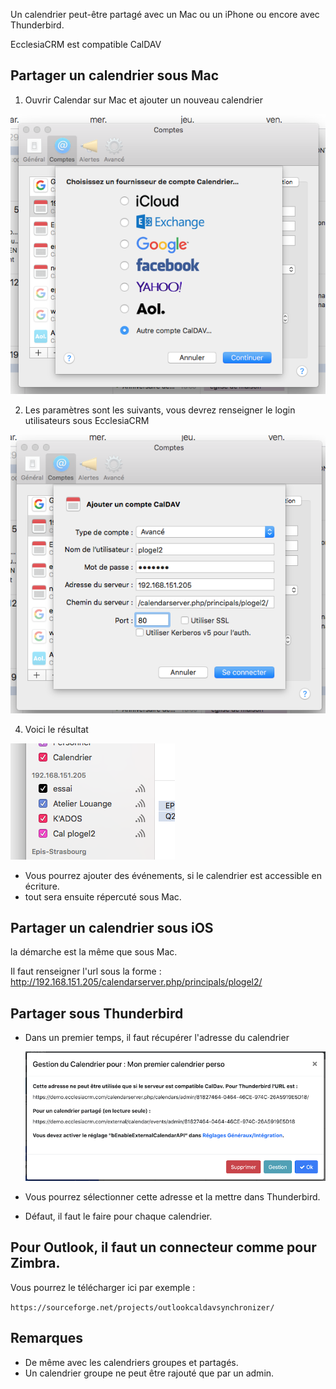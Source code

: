 Un calendrier peut-être partagé avec un Mac ou un iPhone ou encore avec Thunderbird.

EcclesiaCRM est compatible CalDAV

## Partager un calendrier sous Mac

1. Ouvrir Calendar sur Mac et ajouter un nouveau calendrier

  ![Screenshot](../../img/person/user_cal_share1.png)

2. Les paramètres sont les suivants, vous devrez renseigner le login utilisateurs sous EcclesiaCRM

  ![Screenshot](../../img/person/user_cal_share2.png)

4. Voici le résultat

  ![Screenshot](../../img/person/user_cal_share3.png)

  - Vous pourrez ajouter des événements, si le calendrier est accessible en écriture.
  - tout sera ensuite répercuté sous Mac.

## Partager un calendrier sous iOS

la démarche est la même que sous Mac.

Il faut renseigner l'url sous la forme :  http://192.168.151.205/calendarserver.php/principals/plogel2/

## Partager sous Thunderbird

- Dans un premier temps, il faut récupérer l'adresse du calendrier

    ![Screenshot](../../img/person/user11.png)

- Vous pourrez sélectionner cette adresse et la mettre dans Thunderbird.

- Défaut, il faut le faire pour chaque calendrier.

## Pour Outlook, il faut un connecteur comme pour Zimbra.

Vous pourrez le télécharger ici par exemple :

```https://sourceforge.net/projects/outlookcaldavsynchronizer/```



## Remarques

- De même avec les calendriers groupes et partagés.
- Un calendrier groupe ne peut être rajouté que par un admin.

